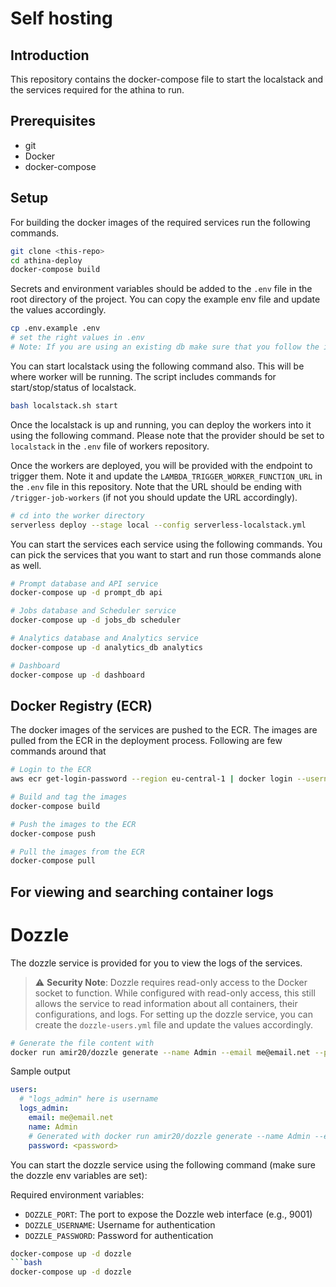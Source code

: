 # Self hosting

## Introduction
This repository contains the docker-compose file to start the localstack and the services required for the athina to run.

## Prerequisites
- git
- Docker
- docker-compose

## Setup
For building the docker images of the required services run the following commands.
    
```bash
git clone <this-repo>
cd athina-deploy
docker-compose build
```

Secrets and environment variables should be added to the `.env` file in the root directory of the project. You can copy the example env file and update the values accordingly. 

```bash
cp .env.example .env
# set the right values in .env
# Note: If you are using an existing db make sure that you follow the instructions in the .env file
```

You can start localstack using the following command also. This will be where worker will be running. The script includes commands for start/stop/status of localstack.

```bash
bash localstack.sh start
```

Once the localstack is up and running, you can deploy the workers into it using the following command. Please note that the provider should be set to `localstack` in the `.env` file of workers repository. 

Once the workers are deployed, you will be provided with the endpoint to trigger them. Note it and update the `LAMBDA_TRIGGER_WORKER_FUNCTION_URL` in the `.env` file in this repository. Note that the URL should be ending with `/trigger-job-workers` (if not you should update the URL accordingly).

```bash
# cd into the worker directory
serverless deploy --stage local --config serverless-localstack.yml
```

You can start the services each service using the following commands. You can pick the services that you want to start and run those commands alone as well.

```bash
# Prompt database and API service
docker-compose up -d prompt_db api

# Jobs database and Scheduler service
docker-compose up -d jobs_db scheduler

# Analytics database and Analytics service
docker-compose up -d analytics_db analytics

# Dashboard
docker-compose up -d dashboard
```

## Docker Registry (ECR)
The docker images of the services are pushed to the ECR. The images are pulled from the ECR in the deployment process. Following are few commands around that

```bash
# Login to the ECR
aws ecr get-login-password --region eu-central-1 | docker login --username AWS --password-stdin 867387325299.dkr.ecr.eu-central-1.amazonaws.com

# Build and tag the images
docker-compose build

# Push the images to the ECR
docker-compose push

# Pull the images from the ECR
docker-compose pull
```

## For viewing and searching container logs

# Dozzle
The dozzle service is provided for you to view the logs of the services. 

> ⚠️ **Security Note**: Dozzle requires read-only access to the Docker socket to function. 
> While configured with read-only access, this still allows the service to read information 
> about all containers, their configurations, and logs.
For setting up the dozzle service, you can create the `dozzle-users.yml` file and update the values accordingly.
```bash
# Generate the file content with
docker run amir20/dozzle generate --name Admin --email me@email.net --password secret logs_admin
```

Sample output
```yml
users:
  # "logs_admin" here is username
  logs_admin:
    email: me@email.net
    name: Admin
    # Generated with docker run amir20/dozzle generate --name Admin --email me@email.net --password secret admin
    password: <password>
```

You can start the dozzle service using the following command (make sure the dozzle env variables are set):

Required environment variables:
- `DOZZLE_PORT`: The port to expose the Dozzle web interface (e.g., 9001)
- `DOZZLE_USERNAME`: Username for authentication
- `DOZZLE_PASSWORD`: Password for authentication
 
 ```bash
 docker-compose up -d dozzle
```bash
docker-compose up -d dozzle
```
